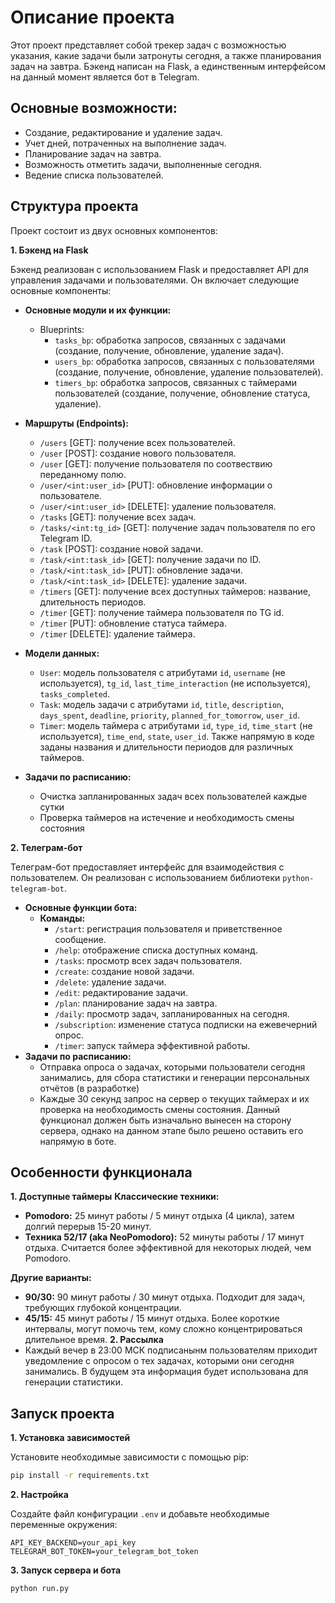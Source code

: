 # Описание проекта

Этот проект представляет собой трекер задач с возможностью указания, какие задачи были затронуты сегодня, а также планирования задач на завтра. Бэкенд написан на Flask, а единственным интерфейсом на данный момент является бот в Telegram.

## Основные возможности:

- Создание, редактирование и удаление задач.
- Учет дней, потраченных на выполнение задач.
- Планирование задач на завтра.
- Возможность отметить задачи, выполненные сегодня.
- Ведение списка пользователей.

## Структура проекта

Проект состоит из двух основных компонентов:

**1. Бэкенд на Flask**

Бэкенд реализован с использованием Flask и предоставляет API для управления задачами и пользователями. Он включает следующие основные компоненты:

- **Основные модули и их функции:**
    - Blueprints:
        - `tasks_bp`: обработка запросов, связанных с задачами (создание, получение, обновление, удаление задач).
        - `users_bp`: обработка запросов, связанных с пользователями (создание, получение, обновление, удаление пользователей).
        - `timers_bp`: обработка запросов, связанных с таймерами пользователей (создание, получение, обновление статуса, удаление).

- **Маршруты (Endpoints):**
    - `/users` [GET]: получение всех пользователей.
    - `/user` [POST]: создание нового пользователя.
    - `/user` [GET]: получение пользователя по соотвествию переданному полю.
    - `/user/<int:user_id>` [PUT]: обновление информации о пользователе.
    - `/user/<int:user_id>` [DELETE]: удаление пользователя.
    - `/tasks` [GET]: получение всех задач.
    - `/tasks/<int:tg_id>` [GET]: получение задач пользователя по его Telegram ID.
    - `/task` [POST]: создание новой задачи.
    - `/task/<int:task_id>` [GET]: получение задачи по ID.
    - `/task/<int:task_id>` [PUT]: обновление задачи.
    - `/task/<int:task_id>` [DELETE]: удаление задачи.
    - `/timers` [GET]: получение всех доступных таймеров: название, длительность периодов.
    - `/timer` [GET]: получение таймера пользователя по TG id.
    - `/timer` [PUT]: обновление статуса таймера.
    - `/timer` [DELETE]: удаление таймера.
- **Модели данных:**
    - `User`: модель пользователя с атрибутами `id`, `username` (не используется), `tg_id`, `last_time_interaction` (не используется), `tasks_completed`.
    - `Task`: модель задачи с атрибутами `id`, `title`, `description`, `days_spent`, `deadline`, `priority`, `planned_for_tomorrow`, `user_id`.
    - `Timer`: модель таймера с атрибутами `id`, `type_id`, `time_start` (не используется), `time_end`, `state`, `user_id`.
    Также напрямую в коде заданы названия и длительности периодов для различных таймеров. 
- **Задачи по расписанию:**
    - Очистка запланированных задач всех пользователей каждые сутки
    - Проверка таймеров на истечение и необходимость смены состояния

**2. Телеграм-бот**

Телеграм-бот предоставляет интерфейс для взаимодействия с пользователем. Он реализован с использованием библиотеки `python-telegram-bot`.

- **Основные функции бота:**
    - **Команды:**
        - `/start`: регистрация пользователя и приветственное сообщение.
        - `/help`: отображение списка доступных команд.
        - `/tasks`: просмотр всех задач пользователя.
        - `/create`: создание новой задачи.
        - `/delete`: удаление задачи.
        - `/edit`: редактирование задачи.
        - `/plan`: планирование задач на завтра.
        - `/daily`: просмотр задач, запланированных на сегодня.
        - `/subscription`: изменение статуса подписки на ежевечерний опрос.
        - `/timer`: запуск таймера эффективной работы.
- **Задачи по расписанию:**
    - Отправка опроса о задачах, которыми пользователи сегодня занимались, для сбора статистики и генерации персональных отчётов (в разработке)
    - Каждые 30 секунд запрос на сервер о текущих таймерах и их проверка на необходимость смены состояния. Данный функционал должен быть изначально вынесен на сторону сервера, однако на данном этапе было решено оставить его напрямую в боте.  

## Особенности функционала
**1. Доступные таймеры**
**Классические техники:**
- **Pomodoro:** 25 минут работы / 5 минут отдыха (4 цикла), затем долгий перерыв 15-20 минут.
- **Техника 52/17 (aka NeoPomodoro):** 52 минуты работы / 17 минут отдыха. Считается более эффективной для некоторых людей, чем Pomodoro.

**Другие варианты:**

- **90/30:** 90 минут работы / 30 минут отдыха. Подходит для задач, требующих глубокой концентрации.
- **45/15:** 45 минут работы / 15 минут отдыха. Более короткие интервалы, могут помочь тем, кому сложно концентрироваться длительное время.
**2. Рассылка**
- Каждый вечер в 23:00 МСК подписанынм пользователям приходит уведомление с опросом о тех задачах, которыми они сегодня занимались. В будущем эта информация будет использована для генерации статистики.

## Запуск проекта

**1. Установка зависимостей**

Установите необходимые зависимости с помощью pip:

```bash
pip install -r requirements.txt
```

**2. Настройка**

Создайте файл конфигурации `.env` и добавьте необходимые переменные окружения:

```plaintext
API_KEY_BACKEND=your_api_key
TELEGRAM_BOT_TOKEN=your_telegram_bot_token
```

**3. Запуск сервера и бота**

```bash
python run.py
```


